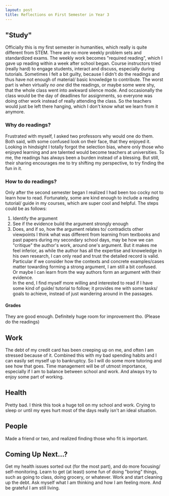 ```yaml
---
layout: post
title: Reflections on First Semester in Year 3
---
```


## "Study"  
Officially this is my first semester in humanities, which really is quite different from STEM. 
There are no more weekly problem sets and standardized exams. 
The weekly work becomes "required reading", which I gave up reading within a week after school began.
Course instructors tried (really hard) to engage students, interact and discuss, especially during tutorials.
Sometimes I felt a bit guilty, because I didn't do the readings and thus have not enough of material/ basic knowledge to contribute.
The worst part is when virtually _no_ _one_ did the readings, or maybe some were shy, that the whole class went into awkward silence mode. 
And occasionally the class would be the day of deadlines for assignments, so everyone was doing other work instead of really attending the class.
So the teachers would just be left there hanging, which I don't know what we learn from it anymore. <br>


### Why do readings?  
Frustrated with myself, I asked two professors why would one do them. 
Both said, with some confused look on their face, that they enjoyed it.
Looking in hindsight I totally forgot the selection bias, where only those who enjoyed learning and 
are talented would become teachers at universities. 
To me, the readings has always been a burden instead of a blessing.
But still, their sharing encourages me to try shifting my perspective, to try finding the fun in it. <br>

### How to do readings?  
Only after the second semester began I realized I had been too cocky not to learn how to read.
Fortunately, some are kind enough to include a reading tutorial/ guide in my courses, which are super cool and helpful.
The steps could be as follows:
1. Identify the argument
2. See if the evidence build the argument strongly enough
3. Does, and if so, how the argument relates to/ contradicts other viewpoints
I think what was different from learning from textbooks and past papers during my secondary school days, may be how we can "critique" the author's work, around one's argument.
But it makes me feel inferior, as while the author has all the expertise and knoweledge in his own research, I can only read and trust the detailed record is valid.
Particular if we consider how the contexts and concrete examples/cases matter towarding forming a strong argument, I am still a bit confused.  
Or maybe I can learn from the way authors form an argument with their evidence.  
In the end, I find myself more willing and interested to read if I have some kind of guide/ tutorial to follow;
it provides me with some tasks/ goals to achieve, instead of just wandering around in the passages. <br> 




#### Grades  
They are good enough. Definitely huge room for improvement tho. (Please do the readings)<br>
## Work  
The debt of my credit card has been creeping up on me, and often I am stressed because of it.
Combined this with my bad spending habits and I can easily set myself up to bankruptcy.
So I will do some more tutoring and see how that goes. Time management will be of utmost importance, especially if I am to balance between school and work.
And always try to enjoy some part of working.<br>
## Health  
Pretty bad. I think this took a huge toll on my school and work. Crying to sleep or until my eyes hurt most of the days really isn't an ideal situation.<br>
## People  
Made a friend or two, and realized finding those who fit is important.<br>

## Coming Up Next...?  
Get my health issues sorted out (for the most part), and do more focusing/ self-monitoring. Learn to get (at least) some fun of doing "boring" things,
such as going to class, doing grocery, or whatever. Work and start cleaning up the debt. Ask myself what I am thinking and how I am feeling more. And be grateful I am still living.
